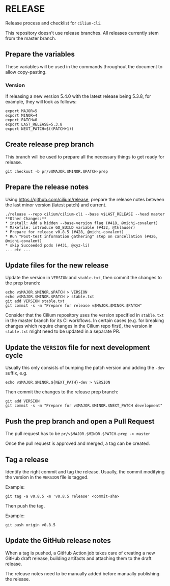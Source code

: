 # RELEASE

Release process and checklist for `cilium-cli`.

This repository doesn't use release branches. All releases currently stem from
the master branch.

## Prepare the variables

These variables will be used in the commands throughout the document to allow
copy-pasting.

### Version

If releasing a new version 5.4.0 with the latest release being 5.3.8, for
example, they will look as follows:

    export MAJOR=5
    export MINOR=4
    export PATCH=0
    export LAST_RELEASE=5.3.8
    export NEXT_PATCH=$((PATCH+1))

## Create release prep branch

This branch will be used to prepare all the necessary things to get ready for
release.

    git checkout -b pr/v$MAJOR.$MINOR.$PATCH-prep

## Prepare the release notes

Using https://github.com/cilium/release, prepare the release notes between the
last minor version (latest patch) and current.

    ./release --repo cilium/cilium-cli --base v$LAST_RELEASE --head master
    **Other Changes:**
    * install: Add a hidden --base-version flag (#418, @michi-covalent)
    * Makefile: introduce GO_BUILD variable (#432, @tklauser)
    * Prepare for release v0.8.5 (#428, @michi-covalent)
    * Run "Post-test information gathering" step on cancellation (#426, @michi-covalent)
    * skip Succeeded pods (#431, @xyz-li)
    ... etc ...

## Update files for the new release

Update the version in `VERSION` and `stable.txt`, then commit the changes to
the prep branch:

    echo v$MAJOR.$MINOR.$PATCH > VERSION
    echo v$MAJOR.$MINOR.$PATCH > stable.txt
    git add VERSION stable.txt
    git commit -s -m "Prepare for release v$MAJOR.$MINOR.$PATCH"

Consider that the Cilium repository uses the version specified in `stable.txt`
in the master branch for its CI workflows. In certain cases (e.g. for breaking
changes which require changes in the Cilium repo first), the version in
`stable.txt` might need to be updated in a separate PR.

## Update the `VERSION` file for next development cycle

Usually this only consists of bumping the patch version and adding the `-dev`
suffix, e.g.

    echo v$MAJOR.$MINOR.${NEXT_PATH}-dev > VERSION

Then commit the changes to the release prep branch:

    git add VERSION
    git commit -s -m "Prepare for v$MAJOR.$MINOR.$NEXT_PATCH development"

## Push the prep branch and open a Pull Request

The pull request has to be `pr/v$MAJOR.$MINOR.$PATCH-prep -> master`

Once the pull request is approved and merged, a tag can be created.

## Tag a release

Identify the right commit and tag the release. Usually, the commit modifying
the version in the `VERSION` file is tagged.

Example:

    git tag -a v0.8.5 -m 'v0.8.5 release' <commit-sha>

Then push the tag.

Example:

    git push origin v0.8.5

## Update the GitHub release notes

When a tag is pushed, a GitHub Action job takes care of creating a new GitHub
draft release, building artifacts and attaching them to the draft release.

The release notes need to be manually added before manually publishing the
release.
